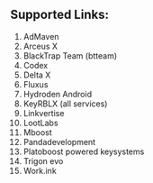 ## Supported Links:

1. AdMaven
2. Arceus X
3. BlackTrap Team (btteam)
4. Codex
5. Delta X
6. Fluxus
7. Hydroden Android
8. KeyRBLX (all services)
9. Linkvertise
10. LootLabs
11. Mboost
12. Pandadevelopment
13. Platoboost powered keysystems
14. Trigon evo
15. Work.ink
